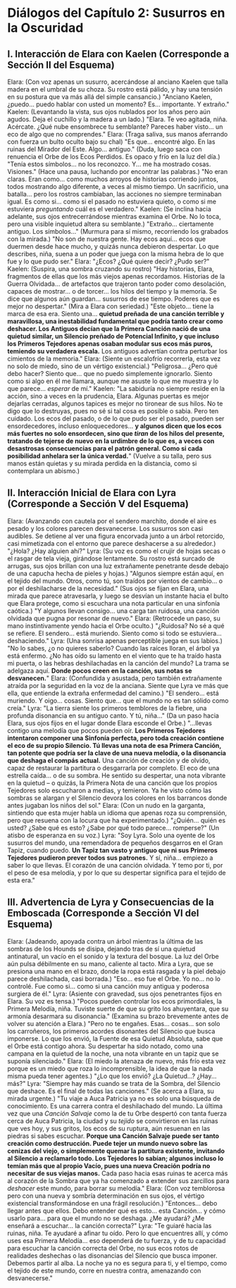 # Diálogos del Capítulo 2: Susurros en la Oscuridad

## I. Interacción de Elara con Kaelen (Corresponde a Sección II del Esquema)

Elara: (Con voz apenas un susurro, acercándose al anciano Kaelen que talla madera en el umbral de su choza. Su rostro está pálido, y hay una tensión en su postura que va más allá del simple cansancio.) "Anciano Kaelen, ¿puedo... puedo hablar con usted un momento? Es... importante. Y extraño."
Kaelen: (Levantando la vista, sus ojos nublados por los años pero aún agudos. Deja el cuchillo y la madera a un lado.) "Elara. Te veo agitada, niña. Acércate. ¿Qué nube ensombrece tu semblante? Pareces haber visto... un eco de algo que no comprendes."
Elara: (Traga saliva, sus manos aferrando con fuerza un bulto oculto bajo su chal) "Es que... encontré algo. En las ruinas del Mirador del Este. Algo... antiguo." (Duda, luego saca con renuencia el Orbe de los Ecos Perdidos. Es opaco y frío en la luz del día.) "Tenía estos símbolos... no los reconozco. Y... me ha mostrado cosas. Visiones." (Hace una pausa, luchando por encontrar las palabras.) "No eran claras. Eran como... como muchos arroyos de historias corriendo juntos, todos mostrando algo diferente, a veces al mismo tiempo. Un sacrificio, una batalla... pero los rostros cambiaban, las acciones no siempre terminaban igual. Es como si... como si el pasado no estuviera quieto, o como si me estuviera *preguntando* cuál es el verdadero."
Kaelen: (Se inclina hacia adelante, sus ojos entrecerrándose mientras examina el Orbe. No lo toca, pero una visible inquietud altera su semblante.) "Extraño... ciertamente antiguo. Los símbolos..." (Murmura para sí mismo, recorriendo los grabados con la mirada.) "No son de nuestra gente. Hay ecos aquí... ecos que duermen desde hace mucho, y quizás nunca debieron despertar. Lo que describes, niña, suena a un poder que juega con la misma hebra de lo que fue y lo que pudo ser."
Elara: "¿Ecos? ¿Qué quiere decir? ¿Pudo ser?"
Kaelen: (Suspira, una sombra cruzando su rostro) "Hay historias, Elara, fragmentos de ellas que los más viejos apenas recordamos. Historias de la Guerra Olvidada... de artefactos que trajeron tanto poder como desolación, capaces de mostrar... o de torcer... los hilos del tiempo y la memoria. Se dice que algunos aún guardan... susurros de ese tiempo. Poderes que es mejor no despertar." (Mira a Elara con seriedad.) "Este objeto... tiene la marca de esa era. Siento una... **quietud preñada de una canción terrible y maravillosa, una inestabilidad fundamental que podría tanto crear como deshacer. Los Antiguos decían que la Primera Canción nació de una quietud similar, un Silencio preñado de Potencial Infinito, y que incluso los Primeros Tejedores apenas osaban modular sus ecos más puros, temiendo su verdadera escala.** Los antiguos advertían contra perturbar los cimientos de la memoria."
Elara: (Siente un escalofrío recorrerla, esta vez no solo de miedo, sino de un vértigo existencial.) "Peligrosa... ¿Pero qué debo hacer? Siento que... que no puedo simplemente ignorarlo. Siento como si algo en él me llamara, aunque me asuste lo que me muestra y lo que parece... *esperar* de mí."
Kaelen: "La sabiduría no siempre reside en la acción, sino a veces en la prudencia, Elara. Algunas puertas es mejor dejarlas cerradas, algunos tapices es mejor no tironear de sus hilos. No te digo que lo destruyas, pues no sé si tal cosa es posible o sabia. Pero ten cuidado. Los ecos del pasado, o de lo que pudo ser el pasado, pueden ser ensordecedores, incluso enloquecedores... **y algunos dicen que los ecos más fuertes no solo ensordecen, sino que *tiran* de los hilos del presente, tratando de tejerse de nuevo en la urdimbre de lo que es, a veces con desastrosas consecuencias para el patrón general. Como si cada posibilidad anhelara ser la única verdad.**" (Vuelve a su talla, pero sus manos están quietas y su mirada perdida en la distancia, como si contemplara un abismo.)

## II. Interacción Inicial de Elara con Lyra (Corresponde a Sección V del Esquema)

Elara: (Avanzando con cautela por el sendero marchito, donde el aire es pesado y los colores parecen desvanecerse. Los susurros son casi audibles. Se detiene al ver una figura encorvada junto a un árbol retorcido, casi mimetizada con el entorno que parece deshacerse a su alrededor.) "¿Hola? ¿Hay alguien ahí?"
Lyra: (Su voz es como el crujir de hojas secas o el rasgar de tela vieja, girándose lentamente. Su rostro está surcado de arrugas, sus ojos brillan con una luz extrañamente penetrante desde debajo de una capucha hecha de pieles y hojas.) "Algunos siempre están aquí, en el tejido del mundo. Otros, como tú, son traídos por vientos de cambio... o por el deshilacharse de la necesidad." (Sus ojos se fijan en Elara, una mirada que parece atravesarla, y luego se desvían un instante hacia el bulto que Elara protege, como si escuchara una nota particular en una sinfonía caótica.) "Y algunos llevan consigo… una carga tan ruidosa, una canción olvidada que pugna por resonar de nuevo."
Elara: (Retrocede un paso, su mano instintivamente yendo hacia el Orbe oculto.) "¿Ruidosa? No sé a qué se refiere. El sendero... está muriendo. Siento como si todo se estuviera... deshaciendo."
Lyra: (Una sonrisa apenas perceptible juega en sus labios.) "No lo sabes, ¿o no quieres saberlo? Cuando las raíces lloran, el árbol ya está enfermo. ¿No has oído su lamento en el viento que te ha traído hasta mi puerta, o las hebras deshilachadas en la canción del mundo? La trama se adelgaza aquí. **Donde pocos creen en la canción, sus notas se desvanecen.**"
Elara: (Confundida y asustada, pero también extrañamente atraída por la seguridad en la voz de la anciana. Siente que Lyra ve más que ella, que entiende la extraña enfermedad del camino.) "El sendero... está muriendo. Y oigo... cosas. Siento que... que el mundo no es tan sólido como creía."
Lyra: "La tierra siente los primeros temblores de la fiebre, una profunda disonancia en su antiguo canto. Y tú, niña..." (Da un paso hacia Elara, sus ojos fijos en el lugar donde Elara esconde el Orbe.) "...llevas contigo una melodía que pocos pueden oír. **Los Primeros Tejedores intentaron componer una Sinfonía perfecta, pero toda creación contiene el eco de su propio Silencio. Tú llevas una nota de esa Primera Canción, tan potente que podría ser la clave de una nueva melodía, o la disonancia que deshaga el compás actual.** Una canción de creación y de olvido, capaz de restaurar la partitura o desgarrarla por completo. El eco de una estrella caída... o de su sombra. He sentido su despertar, una nota vibrante en la quietud – o quizás, la Primera Nota de una canción que los propios Tejedores solo escucharon a medias, y temieron. Ya he visto cómo las sombras se alargan y el Silencio devora los colores en los barrancos donde antes jugaban los niños del sol."
Elara: (Con un nudo en la garganta, sintiendo que esta mujer habla un idioma que apenas roza su comprensión, pero que resuena con la locura que ha experimentado.) "¿Quién... quién es usted? ¿Sabe qué es esto? ¿Sabe por qué todo parece... romperse?" (Un atisbo de esperanza en su voz.)
Lyra: "Soy Lyra. Solo una oyente de los susurros del mundo, una remendadora de pequeños desgarros en el Gran Tapiz, cuando puedo. **Un Tapiz tan vasto y antiguo que ni sus Primeros Tejedores pudieron prever todos sus patrones.** Y sí, niña... empiezo a saber lo que llevas. El corazón de una canción olvidada. Y temo por ti, por el peso de esa melodía, y por lo que su despertar significa para el tejido de esta era."

## III. Advertencia de Lyra y Consecuencias de la Emboscada (Corresponde a Sección VI del Esquema)

Elara: (Jadeando, apoyada contra un árbol mientras la última de las sombras de los Hounds se disipa, dejando tras de sí una quietud antinatural, un vacío en el sonido y la textura del bosque. La luz del Orbe aún pulsa débilmente en su mano, caliente al tacto. Mira a Lyra, que se presiona una mano en el brazo, donde la ropa está rasgada y la piel debajo parece deshilachada, casi borrada.) "Eso... eso fue el Orbe. Yo no... no lo controlé. Fue como si... como si una canción muy antigua y poderosa surgiera de él."
Lyra: (Asiente con gravedad, sus ojos penetrantes fijos en Elara. Su voz es tensa.) "Pocos pueden controlar los ecos primordiales, la Primera Melodía, niña. Tuviste suerte de que su grito los ahuyentara, que su armonía desarmara su disonancia." (Examina su brazo brevemente antes de volver su atención a Elara.) "Pero no te engañes. Esas... cosas... son solo los carroñeros, los primeros acordes disonantes del Silencio que busca imponerse. Lo que los envió, la Fuente de esa Quietud Absoluta, sabe que el Orbe está contigo ahora. Su despertar ha sido notado, como una campana en la quietud de la noche, una nota vibrante en un tapiz que se suponía silenciado."
Elara: (El miedo la atenaza de nuevo, más frío esta vez porque es un miedo que roza lo incomprensible, la idea de que la nada misma pueda tener agentes.) "¿Lo que los envió? ¿La Quietud...? ¿Hay... más?"
Lyra: "Siempre hay más cuando se trata de la Sombra, del Silencio que deshace. Es el final de todas las canciones." (Se acerca a Elara, su mirada urgente.) "Tu viaje a Auca Patricia ya no es solo una búsqueda de conocimiento. Es una carrera contra el deshilachado del mundo. La última vez que una *Canción Salvaje* como la de tu Orbe despertó con tanta fuerza cerca de Auca Patricia, la ciudad y su *tejido* se convirtieron en las ruinas que ves hoy, y sus gritos, los ecos de su ruptura, aún resuenan en las piedras si sabes escuchar. **Porque una Canción Salvaje puede ser tanto creación como destrucción. Puede tejer un mundo nuevo sobre las cenizas del viejo, o simplemente quemar la partitura existente, invitando al Silencio a reclamarlo todo. Los Tejedores lo sabían; algunos incluso lo temían más que al propio Vacío, pues una nueva Creación podría no necesitar de sus viejas manos.** Cada paso hacia esas ruinas te acerca más al corazón de la Sombra que ya ha comenzado a extender sus zarcillos para *deshacer* este mundo, para borrar su melodía."
Elara: (Con voz temblorosa pero con una nueva y sombría determinación en sus ojos, el vértigo existencial transformándose en una frágil resolución.) "Entonces... debo llegar antes que ellos. Debo entender qué es esto... esta Canción... y cómo usarlo para... para que el mundo no se deshaga. ¿Me ayudará? ¿Me enseñará a escuchar... la canción correcta?"
Lyra: "Te guiaré hacia las ruinas, niña. Te ayudaré a afinar tu oído. Pero lo que encuentres allí, y cómo uses esa Primera Melodía... eso dependerá de tu fuerza, y de tu capacidad para escuchar la canción correcta del Orbe, no sus ecos rotos de realidades deshechas o las disonancias del Silencio que busca imponer. Debemos partir al alba. La noche ya no es segura para ti, y el tiempo, como el tejido de este mundo, corre en nuestra contra, amenazando con desvanecerse."
